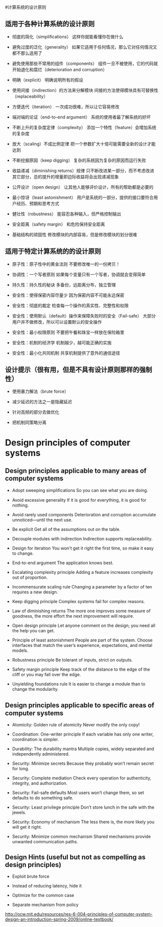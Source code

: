 #计算系统的设计原则
## 适用于各种计算系统的设计原则
* 彻底的简化（simpliﬁcations）
这样你就能看懂你在做什么

* 避免过度的泛化（generality）
如果它适用于任何情况，那么它对任何情况又都不那么适用了

* 避免使用那些不常用的组件（components）
组件一旦不被使用，它的代码就开始退化和腐烂（deterioration and corruption）

* 明确（explicit）
明确说明所有的假设

* 使用间接（indirection）的方法来分解模块
间接的方法使得模块具有可替换性（replaceability）

* 方便迭代（iteration）
一次成功很难，所以让它容易修改

* 端对端的论证（end-to-end argument）
系统的使用者最了解系统的好坏

* 不断上升的复杂度定律（complexity）
添加一个特性（feature）会增加系统的复杂度

* 放大（scaling）不成比例定律
把一个参数扩大十倍可能需要全新的设计才能达到

* 不断挖掘原因（keep digging）
复杂的系统因为复杂的原因而运行失败

* 收益递减（diminishing returns）规律
只不断改进某一部分，而不考虑改进其它部分，总的提升的增量即边际收益将会出现递减现象

* 公开设计（open design）
让其他人能够评价设计，所有的帮助都是必要的

* 最小惊讶（least astonishment）
用户是系统的一部分，提供的接口要符合用户经历、预期和思考方式

* 健壮性（robustness）
能容忍各种输入，但严格控制输出

* 安全距离（safety margin）
和危险保持安全距离

* 基础结构的顽固性
修改模块的内部容易，但是修改模块的划分很难

## 适用于特定计算系统的的设计原则
* 原子性：原子性中的黄金法则
不要修改唯一的一份拷贝！

* 协调性：一个写者原则
如果每个变量只有一个写者，协调就会变得简单

* 持久性：持久性的秘诀
多备份，远距离分布，独立管理

* 安全性：使得保密内容尽量少
因为保密内容不可能永远保密

* 安全性：彻底的裁定
检查每一个操作的真实性、完整性和权限

* 安全性：使用默认（default）操作来保障失败时的安全（Fail-safe）
大部分用户并不做修改，所以可以设置默认的安全操作

* 安全性：最小权限原则
不要把午餐和珠宝一样放在保险箱里

* 安全性：机制的经济学
机制越少，越可能正确的实施

* 安全性：最小化共同机制
共享机制提供了意外的通信途径

## 设计提示（很有用，但是不具有设计原则那样的强制性）
* 使用暴力解法（brute force）

* 减少延迟的方法之一是隐藏延迟

* 针对高频的部分去做优化

* 把机制同策略分离


# Design principles of computer systems
## Design principles applicable to many areas of computer systems
* Adopt sweeping simpliﬁcations 
So you can see what you are doing. 

* Avoid excessive generality 
If it is good for everything, it is good for nothing. 

* Avoid rarely used components 
Deterioration and corruption accumulate unnoticed—until the next use. 

* Be explicit 
Get all of the assumptions out on the table. 

* Decouple modules with indirection 
Indirection supports replaceability. 

* Design for iteration 
You won't get it right the first time, so make it easy to change. 

* End-to-end argument 
The application knows best. 

* Escalating complexity principle 
Adding a feature increases complexity out of proportion. 

* Incommensurate scaling rule 
Changing a parameter by a factor of ten requires a new design.

* Keep digging principle 
Complex systems fail for complex reasons. 

* Law of diminishing returns 
The more one improves some measure of goodness, the more effort the next improvement will require. 

* Open design principle 
Let anyone comment on the design; you need all the help you can get. 

* Principle of least astonishment 
People are part of the system. Choose interfaces that match the user’s experience, expectations, and mental models. 

* Robustness principle 
Be tolerant of inputs, strict on outputs. 

* Safety margin principle 
Keep track of the distance to the edge of the cliff or you may fall over the edge. 

* Unyielding foundations rule 
It is easier to change a module than to change the modularity. 

## Design principles applicable to speciﬁc areas of computer systems 
* Atomicity: Golden rule of atomicity 
Never modify the only copy! 

* Coordination: One-writer principle 
If each variable has only one writer, coordination is simpler. 

* Durability: The durability mantra 
Multiple copies, widely separated and independently administered.

* Security: Minimize secrets 
Because they probably won’t remain secret for long. 

* Security: Complete mediation 
Check every operation for authenticity, integrity, and authorization. 

* Security: Fail-safe defaults 
Most users won’t change them, so set defaults to do something safe. 

* Security: Least privilege principle 
Don’t store lunch in the safe with the jewels. 

* Security: Economy of mechanism 
The less there is, the more likely you will get it right. 

* Security: Minimize common mechanism 
Shared mechanisms provide unwanted communication paths. 

## Design Hints (useful but not as compelling as design principles)
* Exploit brute force 

* Instead of reducing latency, hide it

* Optimize for the common case

* Separate mechanism from policy 


http://ocw.mit.edu/resources/res-6-004-principles-of-computer-system-design-an-introduction-spring-2009/online-textbook/
